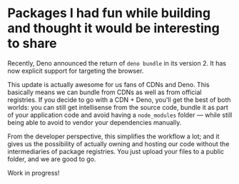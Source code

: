# Packages I had fun while building and thought it would be interesting to share

Recently, Deno announced the return of `deno bundle` in its version 2. It has now explicit support for targeting the browser.

This update is actually awesome for us fans of CDNs and Deno. This basically means we can bundle from CDNs as well as from official registries. If you decide to go with a CDN + Deno, you'll get the best of both worlds: you can still get intellisense from the source code, bundle it as part of your application code and avoid having a `node_modules` folder — while still being able to avoid to vendor your dependencies manually.

From the developer perspective, this simplifies the workflow a lot; and it gives us the possibility of actually owning and hosting our code without the intermediaries of package registries. You just upload your files to a public folder, and we are good to go.

Work in progress!

